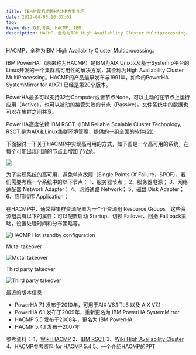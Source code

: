 ```yaml
---
title: IBM的双机切换HACMP方案介绍
date: 2012-04-05 10:37:01
tag: 
keywords: 双机切换, HACMP, IBM
description: HACMP，全称为IBM High Availablity Cluster Multiprocessing。
---
```


HACMP，全称为IBM High Availablity Cluster Multiprocessing。

IBM PowerHA （原来称为HACMP）是IBM为AIX Unix以及基于System p平台的Linux开发的一个集群高可用性的解决方案，其全称为High Availability Cluster MultiProcessing。HACMP的产品最早发布与1991年，如今的PowerHA SystemMirror for AIX7.1 已经是第20个版本。

PowerHA最多可以支持32台Computer或者节点Node，可以主动的在节点上运行应用（Active），也可以被动的接管失败的节点（Passive）。文件系统中的数据也可以在集群之间共享。

PowerHA高度依赖 IBM RSCT（IBM Reliable Scalable Cluster Technology, RSCT,是为AIX和Linux集群环境管理，提供的一组全面的软件[[2](http://en.wikipedia.org/wiki/IBM_RSCT)]）

下面探讨一下关于HACMP中实现高可用的方式，如下图是一个高可用的系统，在每个可能出现问题的节点上增加了冗余。

![](/20120405-ibm-hacmp/20120405103659153.png)

为了实现系统的高可用，避免单点故障（Single Points Of Failure，SPOF），我们需要考察一个系统中的以下节点：
1、服务器节点；
2、服务器电源；
3、网络适配器 Network Adapter；
4、网络通路 Network；
5、磁盘 Disk Adapter；
6、应用程序 Application；

在HACMP中，通常将集群资源配置为一个个资源组 Resource Groups。这些资源组具有以下的属性：可以配置启动 Startup、切换 Failover、回撤 Fall back策略，设置处理时间和分布策略等。


![HACMP Hot standby configuration](/20120405-ibm-hacmp/201204051037065871.png)

Mutal takeover

![Mutal takeover](/20120405-ibm-hacmp/201204051037109553.png)

Third party takeover

![Third party takeover](/20120405-ibm-hacmp/20120405103715420.png)

最近的版本信息：
* PowerHA 7.1 发布于2010年，可用于AIX V6.1 TL6 以及 AIX V7.1
* PowerHA 6.1 发布于2009年，重新更名为 IBM PowerHA SystemMirror
* HACMP 5.5 发布于2008年，更名为 IBM PowerHA
* HACMP 5.4.1 发布于2007年

参考资料：
1、[Wiki HACMP](http://en.wikipedia.org/wiki/IBM_High_Availability_Cluster_Multiprocessing)
2、[IBM RSCT](http://en.wikipedia.org/wiki/IBM_RSCT)
3、[Wiki High Availability Cluster](http://en.wikipedia.org/wiki/High-availability_cluster)
4、[HACMP参考资料 for HACMP 5.4](http://aix.chinaunix.net/doc/2009/01/06/1349637.shtml)
5、[一个介绍HACMP的PPT](http://www.mtxia.com/js/Documentation/mtxia_HACMP.pdf)












